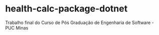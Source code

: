 # health-calc-package-dotnet
Trabalho final do Curso de Pós Graduação de Engenharia de Software - PUC Minas

